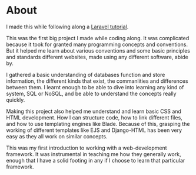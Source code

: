 # About
I made this while following along a [Laravel tutorial](https://laracasts.com/series/laravel-8-from-scratch).

This was the first big project I made while coding along. It was complicated because it took for granted many programming concepts and conventions. But it helped me learn about various conventions and some basic principles and standards different websites, made using any different software, abide by.

I gathered a basic understanding of databases function and store information, the different kinds that exist, the commanlities and differences between them. I learnt enough to be able to dive into learning any kind of system, SQL or NoSQL, and be able to understand the concepts really quickly.

Making this project also helped me understand and learn basic CSS and HTML development. How I can structure code, how to link different files, and how to use templating engines like Blade. Because of this, grasping the working of different templates like EJS and Django-HTML has been very easy as they all work on similar concepts.

This was my first introduction to working with a web-development framework. It was instrumental in teaching me how they generally work, enough that I have a solid footing in any if I choose to learn that particular framework.
